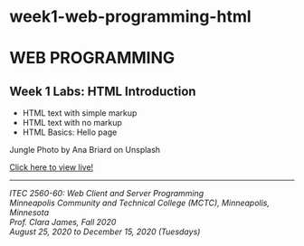 # week1-web-programming-html

<h1>WEB PROGRAMMING</h1>

<h2>Week 1 Labs: HTML Introduction</h2>

<ul>
  <li>HTML text with simple markup</li>
  <li>HTML text with no markup</li>
  <li>HTML Basics: Hello page</li>
</ul>

<p>Jungle Photo by Ana Briard on Unsplash</p>

<a href="https://myverdict.github.io/week1-web-programming-html/index.html">
  Click here to view live!
</a>

<hr />

<p>
  <i>
    ITEC 2560-60: Web Client and Server Programming
    <br />
    Minneapolis Community and Technical College (MCTC), Minneapolis, Minnesota
    <br />
    Prof. Clara James, Fall 2020
    <br />
    August 25, 2020 to December 15, 2020 (Tuesdays)
  </i>
</p>
